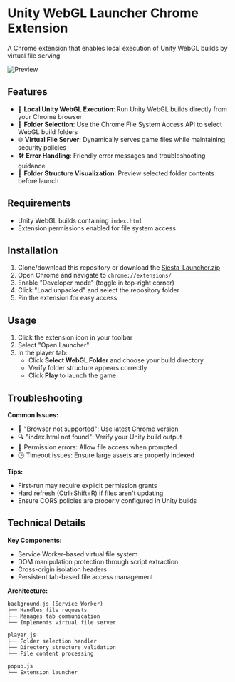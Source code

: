 # Unity WebGL Launcher Chrome Extension

A Chrome extension that enables local execution of Unity WebGL builds by virtual file serving.

![Preview](https://github.com/user-attachments/assets/9276f664-3d0d-4ce1-a4a2-824a69bdad91)

## Features

- 🚀 **Local Unity WebGL Execution**: Run Unity WebGL builds directly from your Chrome browser
- 📂 **Folder Selection**: Use the Chrome File System Access API to select WebGL build folders
- 🌐 **Virtual File Server**: Dynamically serves game files while maintaining security policies
- 🛠 **Error Handling**: Friendly error messages and troubleshooting guidance
- 📁 **Folder Structure Visualization**: Preview selected folder contents before launch

## Requirements

- Unity WebGL builds containing `index.html`
- Extension permissions enabled for file system access

## Installation

1. Clone/download this repository or download the [Siesta-Launcher.zip](https://github.com/TolgaDurman/Siesta-Launcher/releases)
2. Open Chrome and navigate to `chrome://extensions/`
3. Enable "Developer mode" (toggle in top-right corner)
4. Click "Load unpacked" and select the repository folder
5. Pin the extension for easy access

## Usage

1. Click the extension icon in your toolbar
2. Select "Open Launcher"
3. In the player tab:
   - Click **Select WebGL Folder** and choose your build directory
   - Verify folder structure appears correctly
   - Click **Play** to launch the game

## Troubleshooting

**Common Issues:**
- 🚫 "Browser not supported": Use latest Chrome version
- 🔍 "index.html not found": Verify your Unity build output
- 🔐 Permission errors: Allow file access when prompted
- 🕒 Timeout issues: Ensure large assets are properly indexed

**Tips:**
- First-run may require explicit permission grants
- Hard refresh (Ctrl+Shift+R) if files aren't updating
- Ensure CORS policies are properly configured in Unity builds

## Technical Details

**Key Components:**
- Service Worker-based virtual file system
- DOM manipulation protection through script extraction
- Cross-origin isolation headers
- Persistent tab-based file access management

**Architecture:**
```plaintext
background.js (Service Worker)
├── Handles file requests
├── Manages tab communication
└── Implements virtual file server

player.js
├── Folder selection handler
├── Directory structure validation
└── File content processing

popup.js
└── Extension launcher
